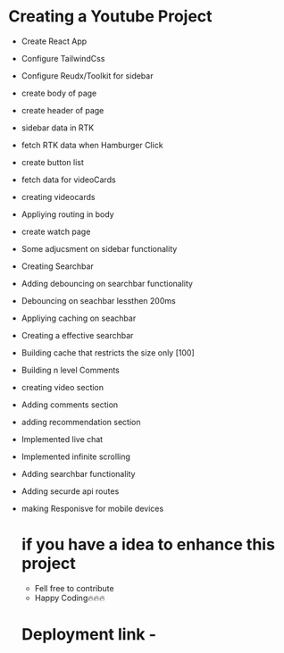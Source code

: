 # Creating a Youtube Project

- Create React App
- Configure TailwindCss
- Configure Reudx/Toolkit for sidebar
- create body of page
- create header of page
- sidebar data in RTK
- fetch RTK data when Hamburger Click
- create button list 
- fetch data for videoCards
- creating videocards
- Appliying routing in body 
- create watch page
- Some adjucsment on sidebar functionality
- Creating Searchbar 
- Adding debouncing on searchbar functionality
- Debouncing on seachbar lessthen 200ms
- Appliying caching on seachbar
- Creating a effective searchbar
- Building cache that restricts the size only [100]
- Building n level Comments
- creating video section
- Adding comments section
- adding recommendation section
- Implemented live chat
- Implemented infinite scrolling
- Adding searchbar functionality
- Adding securde api routes
- making Responisve for mobile devices

  # if you have a idea to enhance this project

  - Fell free to contribute
  - Happy Coding🔥🔥🔥
 
  # Deployment link -
